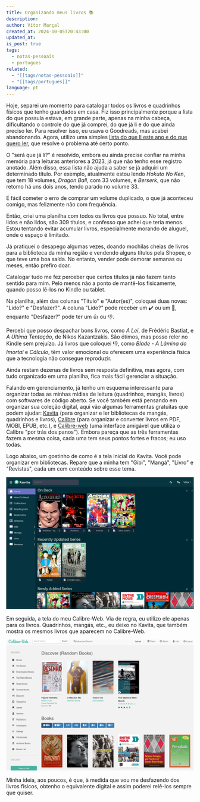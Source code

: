 ```yaml
---
title: Organizando meus livros 📚
description: 
author: Vítor Marçal
created_at: 2024-10-05T20:43:00
updated_at: 
is_post: true
tags:
  - notas-pessoais
  - portugues
related:
  - "[[tags/notas-pessoais]]"
  - "[[tags/portugues]]"
language: pt
---
```


Hoje, separei um momento para catalogar todos os livros e quadrinhos físicos que tenho guardados em casa. Fiz isso principalmente porque a lista do que possuía estava, em grande parte, apenas na minha cabeça, dificultando o controle do que já comprei, do que já li e do que ainda preciso ler. Para resolver isso, eu usava o Goodreads, mas acabei abandonando. Agora, utilizo uma simples [lista do que li este ano e do que quero ler](leituras-de-2024), que resolve o problema até certo ponto.

O "será que já li?" é resolvido, embora eu ainda precise confiar na minha memória para leituras anteriores a 2023, já que não tenho esse registro anotado. Além disso, essa lista não ajuda a saber se já adquiri um determinado título. Por exemplo, atualmente estou lendo _Hokuto No Ken_, que tem 18 volumes, _Dragon Ball_, com 33 volumes, e _Berserk_, que não retomo há uns dois anos, tendo parado no volume 33.

É fácil cometer o erro de comprar um volume duplicado, o que já aconteceu comigo, mas felizmente não com frequência.

Então, criei uma planilha com todos os livros que possuo. No total, entre lidos e não lidos, são 309 títulos, e confesso que achei que teria menos. Estou tentando evitar acumular livros, especialmente morando de aluguel, onde o espaço é limitado.

Já pratiquei o desapego algumas vezes, doando mochilas cheias de livros para a biblioteca da minha região e vendendo alguns títulos pela Shopee, o que teve uma boa saída. No entanto, vender pode demorar semanas ou meses, então prefiro doar.

Catalogar tudo me fez perceber que certos títulos já não fazem tanto sentido para mim. Pelo menos não a ponto de mantê-los fisicamente, quando posso lê-los no Kindle ou tablet.

Na planilha, além das colunas "Título" e "Autor(es)", coloquei duas novas: "Lido?" e "Desfazer?". A coluna "Lido?" pode receber um ✔️ ou um 🔲, enquanto "Desfazer?" pode ter um 👍 ou 👎.

Percebi que posso despachar bons livros, como _A Lei_, de Frédéric Bastiat, e _A Última Tentação_, de Nikos Kazantzakis. São ótimos, mas posso reler no Kindle sem prejuízo. Já livros que coloquei 👎, como _Blade - A Lâmina do Imortal_ e _Cálculo_, têm valor emocional ou oferecem uma experiência física que a tecnologia não consegue reproduzir.

Ainda restam dezenas de livros sem resposta definitiva, mas agora, com tudo organizado em uma planilha, fica mais fácil gerenciar a situação.

Falando em gerenciamento, já tenho um esquema interessante para organizar todas as minhas mídias de leitura (quadrinhos, mangás, livros) com softwares de código aberto. Se você também está pensando em organizar sua coleção digital, aqui vão algumas ferramentas gratuitas que podem ajudar: [Kavita](https://github.com/Kareadita/Kavita) (para organizar e ler bibliotecas de mangás, quadrinhos e livros), [Calibre](https://calibre-ebook.com/pt_BR) (para organizar e converter livros em PDF, MOBI, EPUB, etc.), e [Calibre-web](https://github.com/janeczku/calibre-web) (uma interface amigável que utiliza o Calibre "por trás dos panos"). Embora pareça que as três ferramentas fazem a mesma coisa, cada uma tem seus pontos fortes e fracos; eu uso todas.

Logo abaixo, um gostinho de como é a tela inicial do Kavita. Você pode organizar em bibliotecas. Repare que a minha tem "Gibi", "Mangá", "Livro" e "Revistas", cada um com conteúdo sobre esse tema.

![Tela inicial do Kavita com conteúdo da minha coleção de quadrinhos](img/organizando-meus-livros/organizando-meus-livros-1.png)

Em seguida, a tela do meu Calibre-Web. Via de regra, eu utilizo ele apenas para os livros. Quadrinhos, mangás, etc., eu deixo no Kavita, que também mostra os mesmos livros que aparecem no Calibre-Web.

![Tela inicial do Calibre-Web com conteúdo da minha coleção de livros](img/organizando-meus-livros/organizando-meus-livros-2.png)

Minha ideia, aos poucos, é que, à medida que vou me desfazendo dos livros físicos, obtenho o equivalente digital e assim poderei relê-los sempre que quiser.